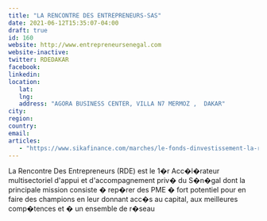 ```yaml
---
title: "LA RENCONTRE DES ENTREPRENEURS-SAS"
date: 2021-06-12T15:35:07-04:00
draft: true
id: 160
website: http://www.entrepreneursenegal.com
website-inactive: 
twitter: RDEDAKAR
facebook: 
linkedin: 
location: 
   lat: 
   lng: 
   address: "AGORA BUSINESS CENTER, VILLA N7 MERMOZ ,  DAKAR"
city: 
region: 
country: 
email: 
articles:
   - "https://www.sikafinance.com/marches/le-fonds-dinvestissement-la-rde-holding-ouvre-une-chaine-de-cafe-au-senegal_27383"
---
```

La  Rencontre Des Entrepreneurs (RDE) est le 1�r Acc�l�rateur multisectoriel d'appui et d'accompagnement priv� du S�n�gal dont la  principale mission consiste �  rep�rer des PME � fort potentiel pour en faire des champions en leur  donnant acc�s au capital,  aux meilleures comp�tences  et   �  un  ensemble de r�seau   
